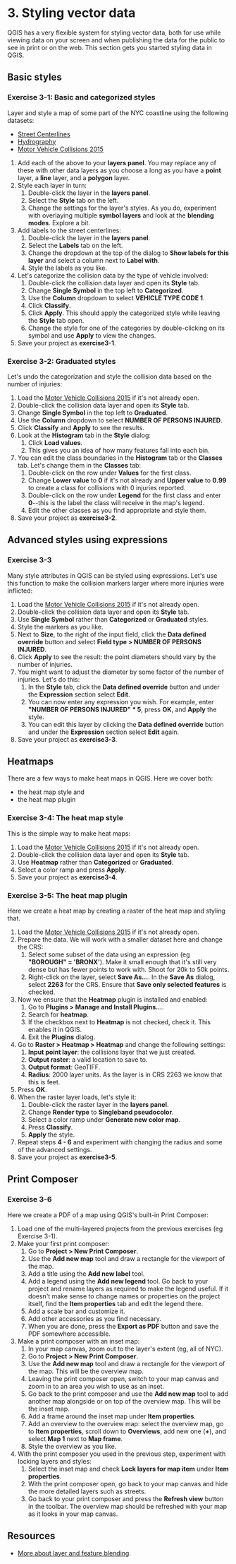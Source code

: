 # 3. Styling vector data

QGIS has a very flexible system for styling vector data, both for use while viewing data on your screen and when publishing the data for the public to see in print or on the web. This section gets you started styling data in QGIS.

## Basic styles

### Exercise 3-1: Basic and categorized styles

Layer and style a map of some part of the NYC coastline using the following datasets:

 * [Street Centerlines](https://data.cityofnewyork.us/City-Government/NYC-Street-Centerline-CSCL-/exjm-f27b)
 * [Hydrography](https://data.cityofnewyork.us/Environment/Hydrography/drh3-e2fd)
 * [Motor Vehicle Collisions 2015](https://data.cityofnewyork.us/Public-Safety/NYPD-Motor-Vehicle-Collisions-2015/kref-x3ki)

 1. Add each of the above to your **layers panel**. You may replace any of these with other data layers as you choose a long as you have a **point** layer, a **line** layer, and a **polygon** layer.
 2. Style each layer in turn:
    1. Double-click the layer in the **layers panel**.
    2. Select the **Style** tab on the left.
    3. Change the settings for the layer's styles. As you do, experiment with overlaying multiple **symbol layers** and look at the **blending modes**. Explore a bit.
 3. Add labels to the street centerlines:
    1. Double-click the layer in the **layers panel**.
    2. Select the **Labels** tab on the left.
    3. Change the dropdown at the top of the dialog to **Show labels for this layer** and select a column next to **Label with**.
    4. Style the labels as you like.
 3. Let's categorize the collision data by the type of vehicle involved:
    1. Double-click the collision data layer and open its **Style** tab.
    2. Change **Single Symbol** in the top left to **Categorized**.
    3. Use the **Column** dropdown to select **VEHICLE TYPE CODE 1**.
    4. Click **Classify**.
    5. Click **Apply**. This should apply the categorized style while leaving the **Style** tab open.
    6. Change the style for one of the categories by double-clicking on its symbol and use **Apply** to view the changes.
 4. Save your project as **exercise3-1**.

### Exercise 3-2: Graduated styles

Let's undo the categorization and style the collision data based on the number of injuries:
 1. Load the [Motor Vehicle Collisions 2015](https://data.cityofnewyork.us/Public-Safety/NYPD-Motor-Vehicle-Collisions-2015/kref-x3ki) if it's not already open.
 2. Double-click the collision data layer and open its **Style** tab.
 3. Change **Single Symbol** in the top left to **Graduated**.
 4. Use the **Column** dropdown to select **NUMBER OF PERSONS INJURED**.
 4. Click **Classify** and **Apply** to see the results.
 5. Look at the **Histogram** tab in the **Style** dialog:
    1. Click **Load values**.
    2. This gives you an idea of how many features fall into each bin.
 6. You can edit the class boundaries in the **Histogram** tab or the **Classes** tab. Let's change them in the **Classes** tab:
    1. Double-click on the row under **Values** for the first class.
    2. Change **Lower value** to **0** if it's not already and **Upper value** to **0.99** to create a class for collisions with 0 injuries reported.
    3. Double-click on the row under **Legend** for the first class and enter **0**--this is the label the class will receive in the map's legend.
    4. Edit the other classes as you find appropriate and style them.
 7. Save your project as **exercise3-2**.

## Advanced styles using expressions

### Exercise 3-3

Many style attributes in QGIS can be styled using expressions. Let's use this function to make the collision markers larger where more injuries were inflicted:
 1. Load the [Motor Vehicle Collisions 2015](https://data.cityofnewyork.us/Public-Safety/NYPD-Motor-Vehicle-Collisions-2015/kref-x3ki) if it's not already open.
 2. Double-click the collision data layer and open its **Style** tab.
 3. Use **Single Symbol** rather than **Categorized** or **Graduated** styles.
 4. Style the markers as you like.
 5. Next to **Size**, to the right of the input field, click the **Data defined override** button and select **Field type > NUMBER OF PERSONS INJURED**.
 6. Click **Apply** to see the result: the point diameters should vary by the number of injuries.
 7. You might want to adjust the diameter by some factor of the number of injuries. Let's do this:
    1. In the **Style** tab, click the **Data defined override** button and under the **Expression** section select **Edit**.
    2. You can now enter any expression you wish. For example, enter **"NUMBER OF PERSONS INJURED" * 5**, press **OK**, and **Apply** the style.
    3. You can edit this layer by clicking the **Data defined override** button and under the **Expression** section select **Edit** again.
 8. Save your project as **exercise3-3**.

## Heatmaps

There are a few ways to make heat maps in QGIS. Here we cover both:
 * the heat map style and
 * the heat map plugin

### Exercise 3-4: The heat map style

This is the simple way to make heat maps:
 1. Load the [Motor Vehicle Collisions 2015](https://data.cityofnewyork.us/Public-Safety/NYPD-Motor-Vehicle-Collisions-2015/kref-x3ki) if it's not already open.
 2. Double-click the collision data layer and open its **Style** tab.
 3. Use **Heatmap** rather than **Categorized** or **Graduated**.
 4. Select a color ramp and press **Apply**.
 5. Save your project as **exercise3-4**.

### Exercise 3-5: The heat map plugin

Here we create a heat map by creating a raster of the heat map and styling that.
 1. Load the [Motor Vehicle Collisions 2015](https://data.cityofnewyork.us/Public-Safety/NYPD-Motor-Vehicle-Collisions-2015/kref-x3ki) if it's not already open.
 2. Prepare the data. We will work with a smaller dataset here and change the CRS:
    1. Select some subset of the data using an expression (eg **"BOROUGH" = 'BRONX'**). Make it small enough that it's still very dense but has fewer points to work with. Shoot for 20k to 50k points.
    2. Right-click on the layer, select **Save As...**. In the **Save As** dialog, select **2263** for the CRS. Ensure that **Save only selected features** is checked.
 3. Now we ensure that the **Heatmap** plugin is installed and enabled:
    1. Go to **Plugins > Manage and Install Plugins...**.
    2. Search for **heatmap**.
    3. If the checkbox next to **Heatmap** is not checked, check it. This enables it in QGIS.
    4. Exit the **Plugins** dialog.
 4. Go to **Raster > Heatmap > Heatmap** and change the following settings:
    1. **Input point layer**: the collisions layer that we just created.
    2. **Output raster**: a valid location to save to.
    3. **Output format**: GeoTIFF.
    4. **Radius**: 2000 layer units. As the layer is in CRS 2263 we know that this is feet.
 5. Press **OK**.
 6. When the raster layer loads, let's style it:
    1. Double-click the raster layer in the **layers panel**.
    2. Change **Render type** to **Singleband pseudocolor**.
    3. Select a color ramp under **Generate new color map**.
    4. Press **Classify**.
    5. **Apply** the style.
 7. Repeat steps **4 - 6** and experiment with changing the radius and some of the advanced settings.
 8. Save your project as **exercise3-5**.

## Print Composer

### Exercise 3-6

Here we create a PDF of a map using QGIS's built-in Print Composer:
 1. Load one of the multi-layered projects from the previous exercises (eg Exercise 3-1).
 3. Make your first print composer:
    1. Go to **Project > New Print Composer**.
    2. Use the **Add new map** tool and draw a rectangle for the viewport of the map.
    3. Add a title using the **Add new label** tool.
    4. Add a legend using the **Add new legend** tool. Go back to your project and rename layers as required to make the legend useful. If it doesn't make sense to change names or properties on the project itself, find the **Item properties** tab and edit the legend there.
    5. Add a scale bar and customize it.
    6. Add other accessories as you find necessary.
    7. When you are done, press the **Export as PDF** button and save the PDF somewhere accessible.
 4. Make a print composer with an inset map:
    1. In your map canvas, zoom out to the layer's extent (eg, all of NYC).
    2. Go to **Project > New Print Composer**.
    3. Use the **Add new map** tool and draw a rectangle for the viewport of the map. This will be the overview map.
    4. Leaving the print composer open, switch to your map canvas and zoom in to an area you wish to use as an inset.
    5. Go back to the print composer and use the **Add new map** tool to add another map alongside or on top of the overview map. This will be the inset map.
    6. Add a frame around the inset map under **Item properties**.
    7. Add an overview to the overview map: select the overview map, go to **Item properties**, scroll down to **Overviews**, add new one (**+**), and select **Map 1** next to **Map frame**.
    8. Style the overview as you like.
 5. With the print composer you used in the previous step, experiment with locking layers and styles:
    1. Select the inset map and check **Lock layers for map item** under **Item properties**.
    2. With the print composer open, go back to your map canvas and hide the more detailed layers such as streets.
    3. Go back to your print composer and press the **Refresh view** button in the toolbar. The overview map should be refreshed with your map as it looks in your map canvas.

## Resources

 * [More about layer and feature blending](https://docs.qgis.org/2.2/en/docs/user_manual/working_with_vector/vector_properties.html#layer-rendering).

<div style="page-break-after: always;"></div>

